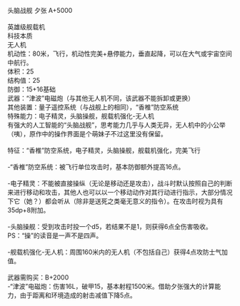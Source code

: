 <title>头脑战舰 夕张</title>
<meta name="GENERATOR" content="WinCHM">
<meta http-equiv="Content-Type" content="text/html;charset=gb2312">
<br>头脑战舰 夕张 A+5000 
<br>
<br>英雄级舰载机 
<br>科技本质 
<br>无人机 
<br>机动性：80米，飞行，机动性完美+悬停能力，垂直起降，可以在大气或宇宙空间中航行。 
<br>体积：25 
<br>结构值：25 
<br>防御：15+16基础
<br>武器：“津波”电磁炮（与其他无人机不同，该武器不能拆卸或更换） 
<br>其他装置：量子遥控系统（与战舰上的相同），“香椎”防空系统 
<br>特殊能力：电子精灵，头脑操舰，舰载机强化-无人机 
<br>有强大的人工智能的“头脑战舰”，思考能力几乎与人类无异，无人机中的小公举（咦），原作中的操作界面是个萌妹子不过这里没有保留。 
<br>
<br>特征：“香椎”防空系统，电子精灵，头脑操舰，舰载机强化，完美飞行
<br>
<br>-“香椎”防空系统：被飞行单位攻击时，基本防御额外提高16点。 
<br>
<br>-电子精灵：不能被直接操纵（无论是移动还是攻击），战斗时默认按照自己的判断来进行移动和攻击，其他人也可以以一个移动动作对其行动进行指示，大部分情况下它（她？）都会听从（除非是送死之类毫无意义的指令）。在攻击时视为具有35dp+8附加。
<br>
<br>-头脑操舰：受到攻击时投一个d5，若结果不是1，则获得6点全伤害吸收。PS：“操”的读音是一声不是四声。 
<br>
<br>-舰载机强化-无人机：周围160米内的无人机（不包括自己）获得4点攻防士气加值。
<br>
<br>武器需购买：B+2000
<br>-“津波”电磁炮：伤害16L，破甲15，基本射程1500米。借助夕张强大的计算能力，由于距离和环境造成的射击减值下降5点。 